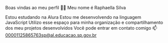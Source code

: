 Boas vindas ao meu perfil 💙💙
Meu nome é Raphaella Silva 

Estou estudando na Alura
Estou me desenvolvendo na linguagem JavaScript
Utilizo esse espaço para minha organização e compartilhamento dos meu projetos desenvolvidos
Você pode entrar em contato comigo 📫
00001125865763sp@al.educacao.sp.gov.br
